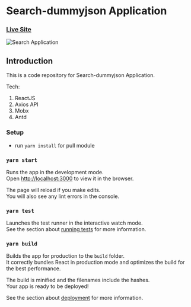 # Search-dummyjson Application

### [Live Site](https://search-dummyjson.web.app/)

![Search Application]()

## Introduction
This is a code repository for Search-dummyjson Application. 

Tech:
1. ReactJS
2. Axios API
3. Mobx
4. Antd

### Setup

- run ```yarn install``` for pull module

### `yarn start`

Runs the app in the development mode.\
Open [http://localhost:3000](http://localhost:3000) to view it in the browser.

The page will reload if you make edits.\
You will also see any lint errors in the console.

### `yarn test`

Launches the test runner in the interactive watch mode.\
See the section about [running tests](https://facebook.github.io/create-react-app/docs/running-tests) for more information.

### `yarn build`

Builds the app for production to the `build` folder.\
It correctly bundles React in production mode and optimizes the build for the best performance.

The build is minified and the filenames include the hashes.\
Your app is ready to be deployed!

See the section about [deployment](https://facebook.github.io/create-react-app/docs/deployment) for more information.
